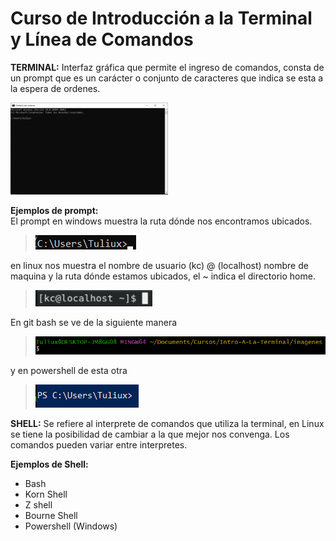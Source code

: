 # Curso de Introducción a la Terminal y Línea de Comandos

**TERMINAL:** Interfaz gráfica que permite el ingreso de comandos, consta de un prompt que es un carácter o conjunto de caracteres que indica se esta a la espera de ordenes.

<img src="./imagenes/TerminalWindows.png" width=50%>

**Ejemplos de prompt:**  
El prompt en windows muestra la ruta dónde nos encontramos ubicados.  
> ![C:\Users\Tuliux>__](./imagenes/WindowsPrompt.png)  

en linux nos muestra el nombre de usuario (kc) @ (localhost) nombre de maquina y la ruta dónde estamos ubicados, el ~ indica el directorio home.  
> ![kc@localhost ~$](./imagenes/LinuxPrompt.png)  

En git bash se ve de la siguiente manera   
> ![$](./imagenes/GitBashPrompt.png)  

y en powershell de esta otra  
> ![PS C:\Users\Tuliux>__](./imagenes/PowerShellPrompt.png)

**SHELL:** Se refiere al interprete de comandos que utiliza la terminal, en Linux se tiene la posibilidad de cambiar a la que mejor nos convenga. Los comandos pueden variar entre interpretes.

**Ejemplos de Shell:**

+ Bash
+ Korn Shell
+ Z shell
+ Bourne Shell
+ Powershell (Windows)
